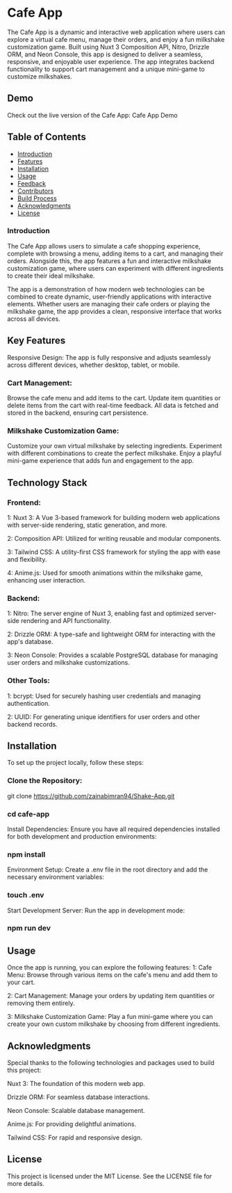 # Cafe App
The Cafe App is a dynamic and interactive web application where users can explore a virtual cafe menu, manage their orders, and enjoy a fun milkshake customization game. Built using Nuxt 3 Composition API, Nitro, Drizzle ORM, and Neon Console, this app is designed to deliver a seamless, responsive, and enjoyable user experience. The app integrates backend functionality to support cart management and a unique mini-game to customize milkshakes.

## Demo
Check out the live version of the Cafe App: Cafe App Demo

## Table of Contents
- [Introduction](#introduction)
- [Features](#features)
- [Installation](#installation)
- [Usage](#usage)
- [Feedback](#feedback)
- [Contributors](#contributors)
- [Build Process](#build-process)
- [Acknowledgments](#acknowledgments)
- [License](#license)

### Introduction
The Cafe App allows users to simulate a cafe shopping experience, complete with browsing a menu, adding items to a cart, and managing their orders. Alongside this, the app features a fun and interactive milkshake customization game, where users can experiment with different ingredients to create their ideal milkshake.

The app is a demonstration of how modern web technologies can be combined to create dynamic, user-friendly applications with interactive elements. Whether users are managing their cafe orders or playing the milkshake game, the app provides a clean, responsive interface that works across all devices.

## Key Features
Responsive Design: The app is fully responsive and adjusts seamlessly across different devices, whether desktop, tablet, or mobile.

### Cart Management:
Browse the cafe menu and add items to the cart.
Update item quantities or delete items from the cart with real-time feedback.
All data is fetched and stored in the backend, ensuring cart persistence.
### Milkshake Customization Game:
Customize your own virtual milkshake by selecting ingredients.
Experiment with different combinations to create the perfect milkshake.
Enjoy a playful mini-game experience that adds fun and engagement to the app.

## Technology Stack

### Frontend:
1: Nuxt 3: A Vue 3-based framework for building modern web applications with server-side rendering, static generation, 
  and more.
  
 2: Composition API: Utilized for writing reusable and modular components.
 
 3: Tailwind CSS: A utility-first CSS framework for styling the app with ease and flexibility.
 
 4:  Anime.js: Used for smooth animations within the milkshake game, enhancing user interaction.
 
### Backend:
1: Nitro: The server engine of Nuxt 3, enabling fast and optimized server-side rendering and API functionality.

2: Drizzle ORM: A type-safe and lightweight ORM for interacting with the app's database.

3: Neon Console: Provides a scalable PostgreSQL database for managing user orders and milkshake customizations.

### Other Tools:
1: bcrypt: Used for securely hashing user credentials and managing authentication.

2: UUID: For generating unique identifiers for user orders and other backend records.

## Installation
To set up the project locally, follow these steps:

### Clone the Repository:
git clone https://github.com/zainabimran94/Shake-App.git
### cd cafe-app

Install Dependencies: Ensure you have all required dependencies installed for both development and production  environments:
### npm install

Environment Setup: Create a .env file in the root directory and add the necessary environment variables:
### touch .env

Start Development Server: Run the app in development mode:
### npm run dev
  
## Usage
Once the app is running, you can explore the following features:
1: Cafe Menu: Browse through various items on the cafe's menu and add them to your cart.

2: Cart Management: Manage your orders by updating item quantities or removing them entirely.

3: Milkshake Customization Game: Play a fun mini-game where you can create your own custom milkshake by choosing from different ingredients.

## Acknowledgments
Special thanks to the following technologies and packages used to build this project:

Nuxt 3: The foundation of this modern web app.

Drizzle ORM: For seamless database interactions.

Neon Console: Scalable database management.

Anime.js: For providing delightful animations.

Tailwind CSS: For rapid and responsive design.
## License
This project is licensed under the MIT License. See the LICENSE file for more details.
